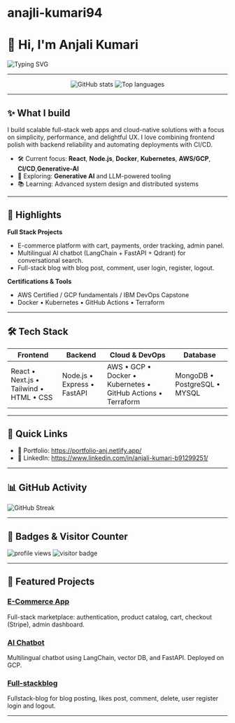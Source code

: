 # anajli-kumari94
 # 👋 Hi, I'm Anjali Kumari

![Typing SVG](https://readme-typing-svg.demolab.com?font=Fira+Code&size=24&pause=1000&color=6C6CFF&width=600&lines=Tech+%26+Cloud+Enthusiast;Full+Stack+Learner+%7C+AI+Explorer;Building+%26+Learning+Everyday+)


---

 <p align="center">
  <img src="https://github-readme-stats-rickstaa.vercel.app/api?username=anjali-kumari94&show_icons=true&theme=radical&count_private=true&hide_border=true" alt="GitHub stats" />
  <img src="https://github-readme-stats-rickstaa.vercel.app/api/top-langs/?username=anjali-kumari94&layout=compact&theme=radical&hide_border=true" alt="Top languages" />
</p>


---

## ✨ What I build

I build scalable full-stack web apps and cloud-native solutions with a focus on simplicity, performance, and delightful UX. I love combining frontend polish with backend reliability and automating deployments with CI/CD.

* 🛠️ Current focus: **React**, **Node.js**, **Docker**, **Kubernetes**, **AWS/GCP**, **CI/CD**,**Generative-AI**
* 🤖 Exploring: **Generative AI** and LLM-powered tooling
* 📚 Learning: Advanced system design and distributed systems

---

 ## 🧩 Highlights


**Full Stack Projects**

* E-commerce platform with cart, payments, order tracking, admin panel.
* Multilingual AI chatbot (LangChain + FastAPI + Qdrant) for conversational search.
* Full-stack blog with blog post, comment, user login, register, logout.

**Certifications & Tools**

* AWS Certified / GCP fundamentals / IBM DevOps Capstone
* Docker • Kubernetes • GitHub Actions • Terraform

---

## 🛠️ Tech Stack

| Frontend                                | Backend                     | Cloud & DevOps                                               | Database                     |
| --------------------------------------- | --------------------------- | ------------------------------------------------------------ | ---------------------------- |
| React • Next.js • Tailwind • HTML • CSS | Node.js • Express • FastAPI | AWS • GCP • Docker • Kubernetes • GitHub Actions • Terraform | MongoDB • PostgreSQL • MYSQL |

---

## 🔗 Quick Links

* 🔭 Portfolio:  https://portfolio-anj.netlify.app/
* 💼 LinkedIn:  https://www.linkedin.com/in/anjali-kumari-b91299251/


---

## 📊 GitHub Activity

 ![GitHub Streak](https://github-readme-streak-stats.herokuapp.com?user=anjali-kumari94&theme=dark&hide_border=true)


---

## 🧾 Badges & Visitor Counter

 <p align="left">
  <img alt="profile views" src="https://komarev.com/ghpvc/?username=anjali-kumari94&color=brightgreen" />
  <img alt="visitor badge" src="https://visitor-badge.laobi.icu/badge?page_id=anjali-kumari94.anjali-kumari94" />
</p>


---

## 📌 Featured Projects

### [E-Commerce App](https://github.com/anjali-kumari94/local-Find)

Full-stack marketplace: authentication, product catalog, cart, checkout (Stripe), admin dashboard.

### [AI Chatbot](https://github.com/YOUR_USERNAME/ai-chatbot)

Multilingual chatbot using LangChain, vector DB, and FastAPI. Deployed on GCP.

###  [Full-stackblog](https://github.com/anjali-kumari94/Fullstack-blog-project)
 Fullstack-blog for blog posting, likes post, comment, delete, user register login and logout.

---

 

 
 

